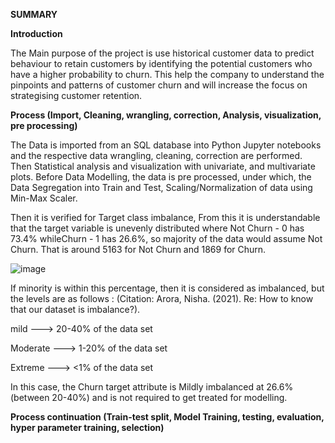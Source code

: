**SUMMARY**

**Introduction**

The Main purpose of the project is use historical customer data to predict behaviour to retain customers by identifying the potential customers who have a higher probability to churn.
This help the company to understand the pinpoints and patterns of customer churn and will increase the focus on strategising customer retention. 

**Process (Import, Cleaning, wrangling, correction, Analysis, visualization, pre processing)**

The Data is imported from an SQL database into Python Jupyter notebooks and the respective data wrangling, cleaning, correction are performed. Then Statistical analysis and visualization with univariate, and multivariate plots.
Before Data Modelling, the data is pre processed, under which, the Data Segregation into Train and Test, Scaling/Normalization of data using Min-Max Scaler. 

Then it is verified for Target class imbalance, From this it is understandable that the target variable is unevenly distributed where Not Churn - 0 has 73.4% whileChurn - 1 has 26.6%, so majority of the data would assume Not Churn. That is around 5163 for Not Churn and 1869 for Churn.

![image](https://user-images.githubusercontent.com/88423149/185735832-c50fe55b-9bcf-44af-83fb-4df8590915e9.png)

If minority is within this percentage, then it is considered as imbalanced, but the levels are as follows : (Citation: Arora, Nisha. (2021). Re: How to know that our dataset is imbalance?).

mild ---> 20-40% of the data set

Moderate ---> 1-20% of the data set

Extreme ---> <1% of the data set

In this case, the Churn target attribute is Mildly imbalanced at 26.6% (between 20-40%) and is not required to get treated for modelling.

**Process continuation (Train-test split, Model Training, testing, evaluation, hyper parameter training, selection)**


